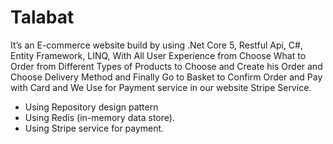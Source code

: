 # Talabat
It’s an E-commerce website build by using .Net Core 5, Restful Api, C#, Entity  Framework, LINQ, With All User Experience from Choose What to Order from Different Types of Products  to Choose and Create his Order and Choose Delivery Method and Finally Go to Basket to Confirm Order  and Pay with Card and We Use for Payment service in our website Stripe Service.
- Using Repository design pattern
- Using Redis (in-memory data store).
- Using Stripe service for payment.
